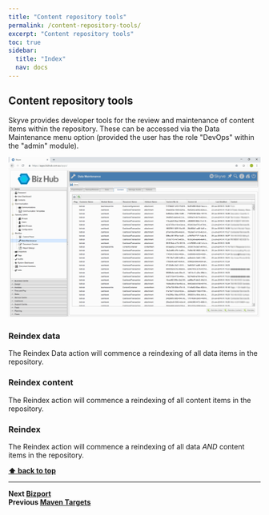 ```yaml
---
title: "Content repository tools"
permalink: /content-repository-tools/
excerpt: "Content repository tools"
toc: true
sidebar:
  title: "Index"
  nav: docs
---
```


## Content repository tools

Skyve provides developer tools for the review and maintenance of content items within the repository. 
These can be accessed via the Data Maintenance menu option (provided the user has the role "DevOps" within the "admin" module). 

![Content Repository Tools](../assets/images/content-repository-tools/data-maintenance-content-tab.png "Content Repository Tools")

### Reindex data

The Reindex Data action will commence a reindexing of all data items in the repository.

### Reindex content

The Reindex action will commence a reindexing of all content items in the repository.

### Reindex 

The Reindex action will commence a reindexing of all data _AND_ content items in the repository.

**[⬆ back to top](#content-repository-tools)**

---
**Next [Bizport](./../_pages/bizport.md)**  
**Previous [Maven Targets](./../_pages/maven-targets.md)**
